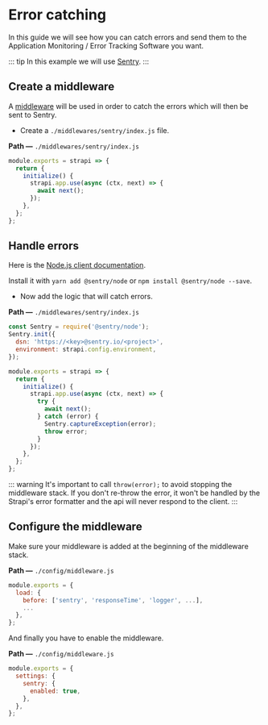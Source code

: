 # Error catching

In this guide we will see how you can catch errors and send them to the Application Monitoring / Error Tracking Software you want.

::: tip
In this example we will use [Sentry](https://sentry.io).
:::

## Create a middleware

A [middleware](../concepts/middlewares.md) will be used in order to catch the errors which will then be sent to Sentry.

- Create a `./middlewares/sentry/index.js` file.

**Path —** `./middlewares/sentry/index.js`

```js
module.exports = strapi => {
  return {
    initialize() {
      strapi.app.use(async (ctx, next) => {
        await next();
      });
    },
  };
};
```

## Handle errors

Here is the [Node.js client documentation](https://docs.sentry.io/platforms/node/).

Install it with `yarn add @sentry/node` or `npm install @sentry/node --save`.

- Now add the logic that will catch errors.

**Path —** `./middlewares/sentry/index.js`

```js
const Sentry = require('@sentry/node');
Sentry.init({
  dsn: 'https://<key>@sentry.io/<project>',
  environment: strapi.config.environment,
});

module.exports = strapi => {
  return {
    initialize() {
      strapi.app.use(async (ctx, next) => {
        try {
          await next();
        } catch (error) {
          Sentry.captureException(error);
          throw error;
        }
      });
    },
  };
};
```

::: warning
It's important to call `throw(error);` to avoid stopping the middleware stack. If you don't re-throw the error, it won't be handled by the Strapi's error formatter and the api will never respond to the client.
:::

## Configure the middleware

Make sure your middleware is added at the beginning of the middleware stack.

**Path —** `./config/middleware.js`

```js
module.exports = {
  load: {
    before: ['sentry', 'responseTime', 'logger', ...],
    ...
  },
};
```

And finally you have to enable the middleware.

**Path —** `./config/middleware.js`

```js
module.exports = {
  settings: {
    sentry: {
      enabled: true,
    },
  },
};
```
